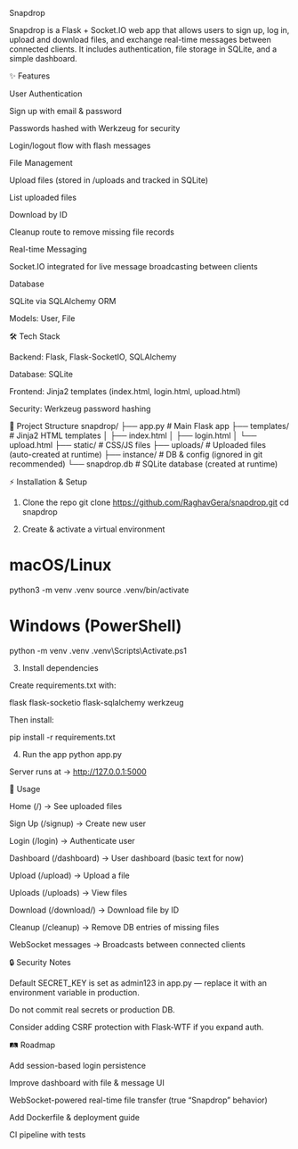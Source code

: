 Snapdrop

Snapdrop is a Flask + Socket.IO web app that allows users to sign up, log in, upload and download files, and exchange real-time messages between connected clients.
It includes authentication, file storage in SQLite, and a simple dashboard.

✨ Features

User Authentication

Sign up with email & password

Passwords hashed with Werkzeug for security

Login/logout flow with flash messages

File Management

Upload files (stored in /uploads and tracked in SQLite)

List uploaded files

Download by ID

Cleanup route to remove missing file records

Real-time Messaging

Socket.IO integrated for live message broadcasting between clients

Database

SQLite via SQLAlchemy ORM

Models: User, File

🛠️ Tech Stack

Backend: Flask, Flask-SocketIO, SQLAlchemy

Database: SQLite

Frontend: Jinja2 templates (index.html, login.html, upload.html)

Security: Werkzeug password hashing

📂 Project Structure
snapdrop/
├── app.py              # Main Flask app
├── templates/          # Jinja2 HTML templates
│   ├── index.html
│   ├── login.html
│   └── upload.html
├── static/             # CSS/JS files
├── uploads/            # Uploaded files (auto-created at runtime)
├── instance/           # DB & config (ignored in git recommended)
└── snapdrop.db         # SQLite database (created at runtime)

⚡ Installation & Setup
1. Clone the repo
git clone https://github.com/RaghavGera/snapdrop.git
cd snapdrop

2. Create & activate a virtual environment
# macOS/Linux
python3 -m venv .venv
source .venv/bin/activate

# Windows (PowerShell)
python -m venv .venv
.venv\Scripts\Activate.ps1

3. Install dependencies

Create requirements.txt with:

flask
flask-socketio
flask-sqlalchemy
werkzeug


Then install:

pip install -r requirements.txt

4. Run the app
python app.py


Server runs at → http://127.0.0.1:5000

🚀 Usage

Home (/) → See uploaded files

Sign Up (/signup) → Create new user

Login (/login) → Authenticate user

Dashboard (/dashboard) → User dashboard (basic text for now)

Upload (/upload) → Upload a file

Uploads (/uploads) → View files

Download (/download/<id>) → Download file by ID

Cleanup (/cleanup) → Remove DB entries of missing files

WebSocket messages → Broadcasts between connected clients

🔒 Security Notes

Default SECRET_KEY is set as admin123 in app.py — replace it with an environment variable in production.

Do not commit real secrets or production DB.

Consider adding CSRF protection with Flask-WTF if you expand auth.

🛤️ Roadmap

 Add session-based login persistence

 Improve dashboard with file & message UI

 WebSocket-powered real-time file transfer (true “Snapdrop” behavior)

 Add Dockerfile & deployment guide

 CI pipeline with tests

